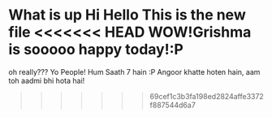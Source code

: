 What is up
Hi Hello
This is the new file
<<<<<<< HEAD
WOW!Grishma is sooooo happy today!:P
=======
oh really???
Yo People! Hum Saath 7 hain :P
Angoor khatte hoten hain, aam toh aadmi bhi hota hai!
>>>>>>> 69cef1c3b3fa198ed2824affe3372f887544d6a7

